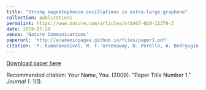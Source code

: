 ```yaml
---
title: "Strong magnetophonon oscillations in extra-large graphene"
collection: publications
permalink: https://www.nature.com/articles/s41467-019-11379-3
date: 2019-07-29
venue: 'Nature Communications'
paperurl: 'http://academicpages.github.io/files/paper1.pdf'
citation: 'P. Kumaravadivel, M. T. Greenaway, D. Perello, A. Bedryugin, J, Birkbeck, J. Wengraf, S.Lui, J. H Edgar, A. K. Geim, L. Eaves and R. Krishna Kumar (2019). &quot;"Strong magnetophonon oscillations in extra-large graphene".&quot; <i>Nature Communications</i>. 10(1):3334.'
---
```




[Download paper here](https://www.nature.com/articles/s41467-019-11379-3)

Recommended citation: Your Name, You. (2009). "Paper Title Number 1." <i>Journal 1</i>. 1(1).
